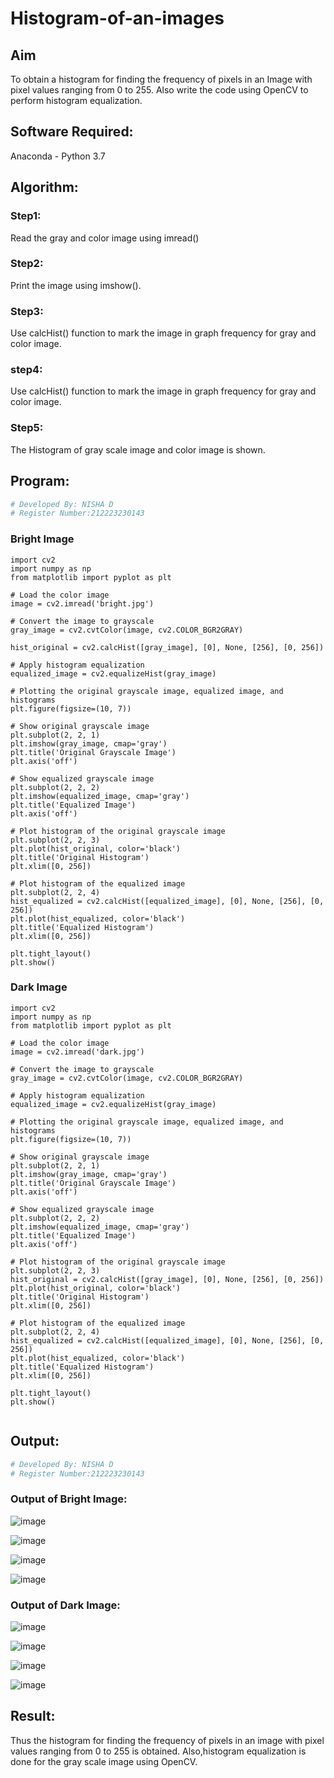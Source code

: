 # Histogram-of-an-images
## Aim
To obtain a histogram for finding the frequency of pixels in an Image with pixel values ranging from 0 to 255. Also write the code using OpenCV to perform histogram equalization.

## Software Required:
Anaconda - Python 3.7

## Algorithm:
### Step1:
Read the gray and color image using imread()

### Step2:
Print the image using imshow().

### Step3:
Use calcHist() function to mark the image in graph frequency for gray and color image.

### step4:
Use calcHist() function to mark the image in graph frequency for gray and color image.

### Step5:
The Histogram of gray scale image and color image is shown.


## Program:
```python
# Developed By: NISHA D
# Register Number:212223230143
```
### Bright Image
```
import cv2
import numpy as np
from matplotlib import pyplot as plt
```
```
# Load the color image
image = cv2.imread('bright.jpg')
```
```
# Convert the image to grayscale
gray_image = cv2.cvtColor(image, cv2.COLOR_BGR2GRAY)

hist_original = cv2.calcHist([gray_image], [0], None, [256], [0, 256])
```
```
# Apply histogram equalization
equalized_image = cv2.equalizeHist(gray_image)
```
```
# Plotting the original grayscale image, equalized image, and histograms
plt.figure(figsize=(10, 7))
```
```
# Show original grayscale image
plt.subplot(2, 2, 1)
plt.imshow(gray_image, cmap='gray')
plt.title('Original Grayscale Image')
plt.axis('off')
```
```
# Show equalized grayscale image
plt.subplot(2, 2, 2)
plt.imshow(equalized_image, cmap='gray')
plt.title('Equalized Image')
plt.axis('off')
```
```
# Plot histogram of the original grayscale image
plt.subplot(2, 2, 3)
plt.plot(hist_original, color='black')
plt.title('Original Histogram')
plt.xlim([0, 256])
```
```
# Plot histogram of the equalized image
plt.subplot(2, 2, 4)
hist_equalized = cv2.calcHist([equalized_image], [0], None, [256], [0, 256])
plt.plot(hist_equalized, color='black')
plt.title('Equalized Histogram')
plt.xlim([0, 256])
```
```
plt.tight_layout()
plt.show()
```
### Dark Image
```
import cv2
import numpy as np
from matplotlib import pyplot as plt
```
```
# Load the color image
image = cv2.imread('dark.jpg')
```
```
# Convert the image to grayscale
gray_image = cv2.cvtColor(image, cv2.COLOR_BGR2GRAY)
```
```
# Apply histogram equalization
equalized_image = cv2.equalizeHist(gray_image)
```
```
# Plotting the original grayscale image, equalized image, and histograms
plt.figure(figsize=(10, 7))
```
```
# Show original grayscale image
plt.subplot(2, 2, 1)
plt.imshow(gray_image, cmap='gray')
plt.title('Original Grayscale Image')
plt.axis('off')
```
```
# Show equalized grayscale image
plt.subplot(2, 2, 2)
plt.imshow(equalized_image, cmap='gray')
plt.title('Equalized Image')
plt.axis('off')
```
```
# Plot histogram of the original grayscale image
plt.subplot(2, 2, 3)
hist_original = cv2.calcHist([gray_image], [0], None, [256], [0, 256])
plt.plot(hist_original, color='black')
plt.title('Original Histogram')
plt.xlim([0, 256])
```
```
# Plot histogram of the equalized image
plt.subplot(2, 2, 4)
hist_equalized = cv2.calcHist([equalized_image], [0], None, [256], [0, 256])
plt.plot(hist_equalized, color='black')
plt.title('Equalized Histogram')
plt.xlim([0, 256])
```
```
plt.tight_layout()
plt.show()


```
## Output:
```python
# Developed By: NISHA D
# Register Number:212223230143
```
### Output of Bright Image:
![image](https://github.com/user-attachments/assets/8bc05ede-fe5b-4a9d-86e5-a3a077e3bedf)


![image](https://github.com/user-attachments/assets/5e631897-be1d-4bc8-a589-05ecb4ac7710)


![image](https://github.com/user-attachments/assets/b171bca1-5a43-4741-99ef-a30f756fc5e4)


![image](https://github.com/user-attachments/assets/9c32cfc6-912f-4cd4-a4e6-4214727ab413)


### Output of Dark Image:
![image](https://github.com/user-attachments/assets/d1bc84f1-868b-42f8-9ab9-0f9107ab19c8)


![image](https://github.com/user-attachments/assets/5a040ba0-b0aa-4aae-84e5-3ba7ece55bd4)


![image](https://github.com/user-attachments/assets/137c5bce-4f0c-4379-ad2b-117c523ddce7)



![image](https://github.com/user-attachments/assets/c56b6484-dd72-4243-9f8e-afe796f5bc99)



## Result: 
Thus the histogram for finding the frequency of pixels in an image with pixel values ranging from 0 to 255 is obtained. Also,histogram equalization is done for the gray scale image using OpenCV.
